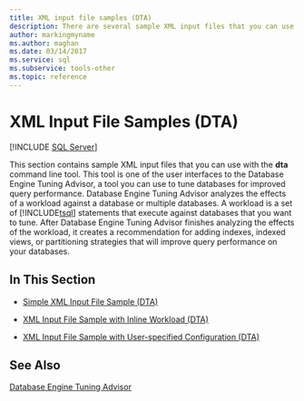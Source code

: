 ```yaml
---
title: XML input file samples (DTA)
description: There are several sample XML input files that you can use with the dta command line tool to tune databases for improved query performance.
author: markingmyname
ms.author: maghan
ms.date: 03/14/2017
ms.service: sql
ms.subservice: tools-other
ms.topic: reference
---
```


# XML Input File Samples (DTA)

 [!INCLUDE [SQL Server](../../includes/applies-to-version/sqlserver.md)]

This section contains sample XML input files that you can use with the **dta** command line tool. This tool is one of the user interfaces to the Database Engine Tuning Advisor, a tool you can use to tune databases for improved query performance. Database Engine Tuning Advisor analyzes the effects of a workload against a database or multiple databases. A workload is a set of [!INCLUDE[tsql](../../includes/tsql-md.md)] statements that execute against databases that you want to tune. After Database Engine Tuning Advisor finishes analyzing the effects of the workload, it creates a recommendation for adding indexes, indexed views, or partitioning strategies that will improve query performance on your databases.

## In This Section

- [Simple XML Input File Sample &#40;DTA&#41;](../../tools/dta/simple-xml-input-file-sample-dta.md)  

- [XML Input File Sample with Inline Workload &#40;DTA&#41;](../../tools/dta/xml-input-file-sample-with-inline-workload-dta.md)  

- [XML Input File Sample with User-specified Configuration &#40;DTA&#41;](../../tools/dta/xml-input-file-sample-with-user-specified-configuration-dta.md)  

## See Also

[Database Engine Tuning Advisor](../../relational-databases/performance/database-engine-tuning-advisor.md)
